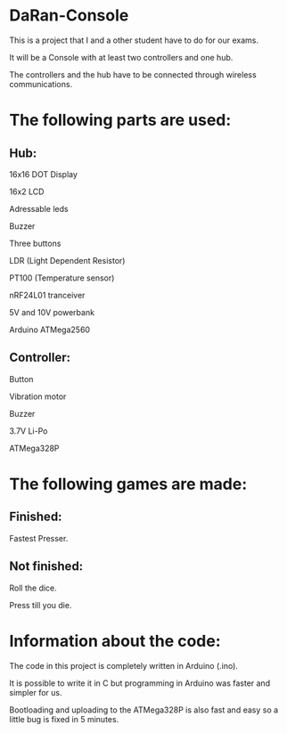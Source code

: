 # DaRan-Console

This is a project that I and a other student have to do for our exams. 

It will be a Console with at least two controllers and one hub. 

The controllers and the hub have to be connected through wireless communications.


# The following parts are used:

## Hub:

16x16 DOT Display

16x2 LCD

Adressable leds

Buzzer

Three buttons

LDR (Light Dependent Resistor)

PT100 (Temperature sensor)

nRF24L01 tranceiver

5V and 10V powerbank

Arduino ATMega2560


## Controller:

Button

Vibration motor

Buzzer

3.7V Li-Po

ATMega328P

# The following games are made:

## Finished:

Fastest Presser.

## Not finished:

Roll the dice.

Press till you die. 

# Information about the code:
The code in this project is completely written in Arduino (.ino). 

It is possible to write it in C but programming in Arduino was faster and simpler for us. 

Bootloading and uploading to the ATMega328P is also fast and easy so a little bug is fixed in 5 minutes.

